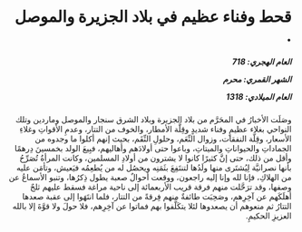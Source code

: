 <h1 dir="rtl">قحط وفناء عظيم في بلاد الجزيرة والموصل .</h1>

<h5 dir="rtl">العام الهجري:  718

الشهر القمري: محرم

العام الميلادي: 1318</h5>

<p dir="rtl">وصَلَت الأخبارُ في المحَرَّم من بلاد الجزيرة وبلاد الشرق سنجار والموصل وماردين وتلك النواحي بغلاء عظيمٍ وفناء شديدٍ وقِلَّة الأمطار، والخوف من التتار، وعدمِ الأقواتِ وغلاءِ الأسعار، وقِلَّة النفقات، وزوال النِّعَم، وحلولِ النِّقَم، بحيث إنهم أكلوا ما وجدوه من الجماداتِ والحيواناتِ والميتاتِ، وباعوا حتى أولادَهم وأهاليهم، فبِيعَ الولد بخمسينَ دِرهمًا وأقل من ذلك، حتى إنَّ كثيرًا كانوا لا يشترون من أولادِ المسلمين، وكانت المرأةُ تُصَرِّحُ بأنها نصرانيَّة لِيُشتَرى منها ولَدُها لتنتَفِعَ بثَمَنِه ويحصُل له من يُطعِمُه فيَعيش، وتأمَن عليه من الهلاكِ، فإنا لله وإنا إليه راجعون، ووقعت أحوالٌ صعبة يطول ذِكرُها، وتنبو الأسماعُ عن وصفها، وقد ترَحَّلت منهم فرقة قريب الأربعمائة إلى ناحية مراغة فسقط عليهم ثلجٌ أهلَكَهم عن آخِرِهم، وصَحِبَت طائفةٌ منهم فِرقةً من التتار، فلما انتَهَوا إلى عقبة صعدها التتارُ ثم منعوهم أن يصعدوها لئلا يتكَلَّفوا بهم فماتوا عن آخِرِهم، فلا حولَ ولا قوَّةَ إلا بالله العزيزِ الحكيمِ.</p></br>

